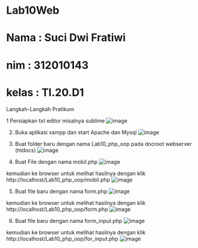 # Lab10Web

# Nama    : Suci Dwi Fratiwi
# nim     : 312010143
# kelas   : TI.20.D1

Langkah-Langkah Pratikum

1 Persiapkan txt editor misalnya sublime
![image](https://user-images.githubusercontent.com/101787968/171393195-588db536-5717-4cf0-96be-f088d7b99b65.png)

2. Buka aplikasi xampp dan start Apache dan Mysql 
![image](https://user-images.githubusercontent.com/101787968/171393310-f32af65f-2150-4e26-a0a3-51d7efc0237a.png)

3. Buat folder baru dengan nama Lab10_php_oop pada docroot webserver (htdocs)
![image](https://user-images.githubusercontent.com/101787968/171393385-498cd0f3-d295-446c-abd8-a30126f32ecd.png)

4. Buat File dengan nama mobil.php
![image](https://user-images.githubusercontent.com/101787968/171393495-ac63f89f-53e6-472b-83bf-6c356cb5b530.png)

kemudian ke browser untuk melihat hasilnya dengan klik http://localhost/Lab10_php_oop/mobil.php
![image](https://user-images.githubusercontent.com/101787968/171393603-fa8f767d-bf5e-4fea-8c96-d2d288c2555e.png)

5. Buat file baru dengan nama form.php 
![image](https://user-images.githubusercontent.com/101787968/171393697-38ddd021-5a6d-4575-b674-1d27453a2857.png)

kemudian ke browser untuk melihat hasilnya dengan klik http://localhost/Lab10_php_oop/form.php 
![image](https://user-images.githubusercontent.com/101787968/171393809-657c19fb-8a67-4016-8517-60f4f8856cb2.png)

6. Buat file baru dengan nama form_input.php
![image](https://user-images.githubusercontent.com/101787968/171394085-c556ecbc-1be7-45f8-aeaf-63dde48ad265.png)

kemudian ke browser untuk melihat hasilnya dengan klik http://localhost/Lab10_php_oop/for_input.php
![image](https://user-images.githubusercontent.com/101787968/171394177-2fd3afd6-d371-4c9b-aea3-e41a12e4719e.png)
